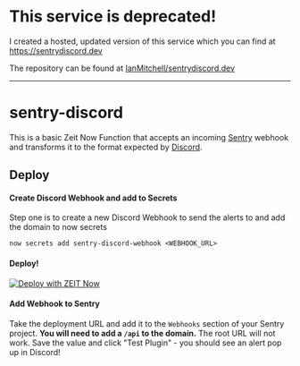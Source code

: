 # This service is deprecated!

I created a hosted, updated version of this service which you can find at https://sentrydiscord.dev

The repository can be found at [IanMitchell/sentrydiscord.dev](https://github.com/ianmitchell/sentrydiscord.dev)

---

# sentry-discord

This is a basic Zeit Now Function that accepts an incoming [Sentry](https://sentry.io) webhook and transforms it to the format expected by [Discord](https://discordapp.com/).

## Deploy

#### Create Discord Webhook and add to Secrets

Step one is to create a new Discord Webhook to send the alerts to and add the domain to now secrets

```
now secrets add sentry-discord-webhook <WEBHOOK_URL>
```

#### Deploy!

[![Deploy with ZEIT Now](https://zeit.co/button)](https://zeit.co/new/project?template=https://github.com/ianmitchell/sentry-discord/tree/master)

#### Add Webhook to Sentry

Take the deployment URL and add it to the `Webhooks` section of your Sentry project. **You will need to add a `/api` to the domain.** The root URL will not work. Save the value and click "Test Plugin" - you should see an alert pop up in Discord!
